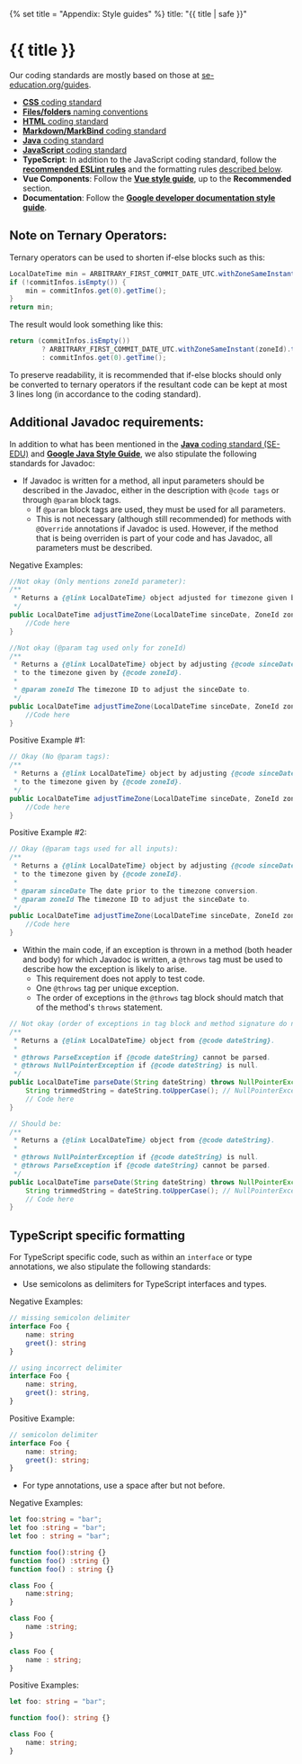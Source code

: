 {% set title = "Appendix: Style guides" %}
<frontmatter>
  title: "{{ title | safe }}"
</frontmatter>

<h1 class="display-4"><md>{{ title }}</md></h1>

<div class="lead">

Our coding standards are mostly based on those at [se-education.org/guides](https://se-education.org/guides).
</div>

* [**CSS** coding standard](https://se-education.org/guides/conventions/css.html)
* [**Files/folders** naming conventions](https://se-education.org/guides/conventions/files.html)
* [**HTML** coding standard](https://se-education.org/guides/conventions/html.html)
* [**Markdown/MarkBind** coding standard](https://se-education.org/guides/conventions/markdown.html)
* [**Java** coding standard](https://se-education.org/guides/conventions/java/index.html)
* [**JavaScript** coding standard](https://se-education.org/guides/conventions/javascript.html)
* **TypeScript**: In addition to the JavaScript coding standard, follow the [**recommended ESLint rules**](https://typescript-eslint.io/rules/) and the formatting rules [described below](#typescript-specific-formatting).
* **Vue Components**: Follow the [**Vue style guide**](https://vuejs.org/style-guide/), up to the **Recommended** section.
* **Documentation**: Follow the [**Google developer documentation style guide**](https://developers.google.com/style).

## Note on Ternary Operators:
Ternary operators can be used to shorten if-else blocks such as this:
```java
LocalDateTime min = ARBITRARY_FIRST_COMMIT_DATE_UTC.withZoneSameInstant(zoneId).toLocalDateTime();
if (!commitInfos.isEmpty()) {
    min = commitInfos.get(0).getTime();
}
return min;
```

The result would look something like this:
```java
return (commitInfos.isEmpty())
        ? ARBITRARY_FIRST_COMMIT_DATE_UTC.withZoneSameInstant(zoneId).toLocalDateTime()
        : commitInfos.get(0).getTime();
```

To preserve readability, it is recommended that if-else blocks should only be
converted to ternary operators if the resultant code can be kept at most 3 lines long
(in accordance to the coding standard).

## Additional Javadoc requirements:
In addition to what has been mentioned in the [**Java** coding standard (SE-EDU)](https://se-education.org/guides/conventions/java/index.html) and [**Google Java Style Guide**](https://google.github.io/styleguide/javaguide.html), we also stipulate the following standards for Javadoc:
* If Javadoc is written for a method, all input parameters should be described in the Javadoc, either in the description with `@code tags` or through `@param` block tags.
  * If `@param` block tags are used, they must be used for all parameters.
  * This is not necessary (although still recommended) for methods with `@Override` annotations if Javadoc is used. However, if the method that is being overriden is part of your code and has Javadoc, all parameters must be described.

Negative Examples:
```java
//Not okay (Only mentions zoneId parameter):
/**
 * Returns a {@link LocalDateTime} object adjusted for timezone given by {@code zoneId}.
 */
public LocalDateTime adjustTimeZone(LocalDateTime sinceDate, ZoneId zoneId) {
    //Code here
}

//Not okay (@param tag used only for zoneId)
/**
 * Returns a {@link LocalDateTime} object by adjusting {@code sinceDate}
 * to the timezone given by {@code zoneId}.
 *
 * @param zoneId The timezone ID to adjust the sinceDate to.
 */
public LocalDateTime adjustTimeZone(LocalDateTime sinceDate, ZoneId zoneId) {
    //Code here
}
```
Positive Example #1:
```java
// Okay (No @param tags):
/**
 * Returns a {@link LocalDateTime} object by adjusting {@code sinceDate}
 * to the timezone given by {@code zoneId}.
 */
public LocalDateTime adjustTimeZone(LocalDateTime sinceDate, ZoneId zoneId) {
    //Code here
}
```
Positive Example #2:
```java
// Okay (@param tags used for all inputs):
/**
 * Returns a {@link LocalDateTime} object by adjusting {@code sinceDate}
 * to the timezone given by {@code zoneId}.
 *
 * @param sinceDate The date prior to the timezone conversion.
 * @param zoneId The timezone ID to adjust the sinceDate to.
 */
public LocalDateTime adjustTimeZone(LocalDateTime sinceDate, ZoneId zoneId) {
    //Code here
}
```

* Within the main code, if an exception is thrown in a method (both header and body) for which Javadoc is written, a `@throws` tag must be used to describe how the exception is likely to arise.
  * This requirement does not apply to test code.
  * One `@throws` tag per unique exception.
  * The order of exceptions in the `@throws` tag block should match that of the method's `throws` statement.
```java
// Not okay (order of exceptions in tag block and method signature do not match):
/**
 * Returns a {@link LocalDateTime} object from {@code dateString}.
 *
 * @throws ParseException if {@code dateString} cannot be parsed.
 * @throws NullPointerException if {@code dateString} is null.
 */
public LocalDateTime parseDate(String dateString) throws NullPointerException, ParseException {
    String trimmedString = dateString.toUpperCase(); // NullPointerException may happen here.
    // Code here
}

// Should be:
/**
 * Returns a {@link LocalDateTime} object from {@code dateString}.
 *
 * @throws NullPointerException if {@code dateString} is null.
 * @throws ParseException if {@code dateString} cannot be parsed.
 */
public LocalDateTime parseDate(String dateString) throws NullPointerException, ParseException {
    String trimmedString = dateString.toUpperCase(); // NullPointerException may happen here.
    // Code here
}
```
## TypeScript specific formatting

For TypeScript specific code, such as within an `interface` or type annotations, we also stipulate the following standards:
* Use semicolons as delimiters for TypeScript interfaces and types.

Negative Examples:
```typescript
// missing semicolon delimiter
interface Foo {
    name: string
    greet(): string
}

// using incorrect delimiter
interface Foo {
    name: string,
    greet(): string,
}
```
Positive Example:
```typescript
// semicolon delimiter
interface Foo {
    name: string;
    greet(): string;
}
```
* For type annotations, use a space after but not before.

Negative Examples:
```typescript
let foo:string = "bar";
let foo :string = "bar";
let foo : string = "bar";

function foo():string {}
function foo() :string {}
function foo() : string {}

class Foo {
    name:string;
}

class Foo {
    name :string;
}

class Foo {
    name : string;
}
```
Positive Examples:
```typescript
let foo: string = "bar";

function foo(): string {}

class Foo {
    name: string;
}
```
